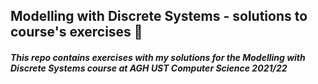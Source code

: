## Modelling with Discrete Systems - solutions to course's exercises 👾

##### This repo contains exercises with my solutions for the Modelling with Discrete Systems course at AGH UST Computer Science 2021/22

